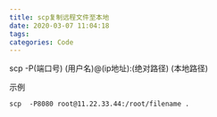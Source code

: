```yaml
---
title: scp复制远程文件至本地
date: 2020-03-07 11:04:18
tags:
categories: Code
---
```

scp  -P(端口号) (用户名)@(ip地址):(绝对路径) (本地路径)

示例
```
scp  -P8080 root@11.22.33.44:/root/filename .
```